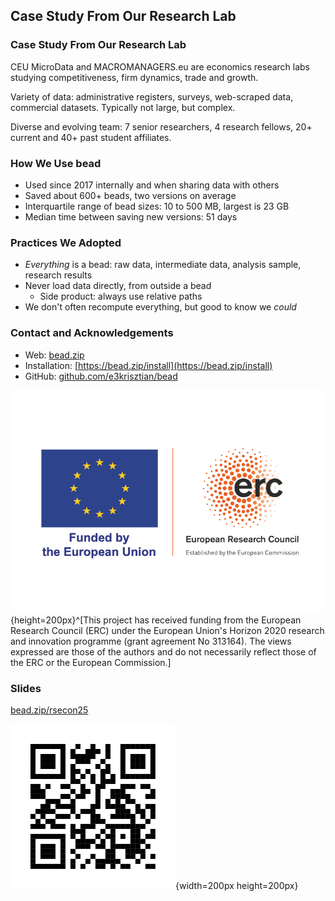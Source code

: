 ## Case Study From Our Research Lab

### Case Study From Our Research Lab
CEU MicroData and MACROMANAGERS.eu are economics research labs studying competitiveness, firm dynamics, trade and growth.

Variety of data: administrative registers, surveys, web-scraped data, commercial datasets. Typically not large, but complex.

Diverse and evolving team: 7 senior researchers, 4 research fellows, 20+ current and 40+ past student affiliates.

### How We Use bead
- Used since 2017 internally and when sharing data with others
- Saved about 600+ beads, two versions on average
- Interquartile range of bead sizes: 10 to 500 MB, largest is 23 GB
- Median time between saving new versions: 51 days

### Practices We Adopted
- _Everything_ is a bead: raw data, intermediate data, analysis sample, research results
- Never load data directly, from outside a bead
    - Side product: always use relative paths
- We don't often recompute everything, but good to know we _could_

### Contact and Acknowledgements
- Web: [bead.zip](https://bead.zip)
- Installation: [https://bead.zip/install](https://bead.zip/install)
- GitHub: [github.com/e3krisztian/bead](https://github.com/e3krisztian/bead)

![](images/erc-logo.png){height=200px}^[This project has received funding from the European Research Council (ERC) under the European Union's Horizon 2020 research and innovation programme (grant agreement No 313164). The views expressed are those of the authors and do not necessarily reflect those of the ERC or the European Commission.]

### Slides 

[bead.zip/rsecon25](https://bead.zip/rsecon25)

![](images/qr-slide-url.svg){width=200px height=200px}
